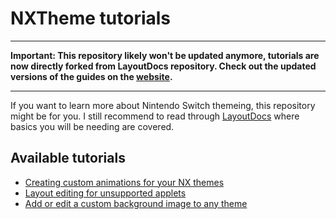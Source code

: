 # NXTheme tutorials

---

**Important: This repository likely won't be updated anymore, tutorials are now directly forked from LayoutDocs repository. Check out the updated versions of the guides on the [website](layoutdocs.themezer.net/).**

---

If you want to learn more about Nintendo Switch themeing, this repository might be for you. I still recommend to read through [LayoutDocs](https://layoutdocs.themezer.net/) where basics you will be needing are covered.

## Available tutorials

- [Creating custom animations for your NX themes](https://github.com/Kalyvara/NXTheme-tutorials/blob/main/anims/tuto_anims.md)
- [Layout editing for unsupported applets](https://github.com/Kalyvara/NXTheme-tutorials/blob/main/layouts/uns_applets/uns_applets.md)
- [Add or edit a custom background image to any theme](https://github.com/Kalyvara/NXTheme-tutorials/blob/main/layouts/custom-bg.md)

